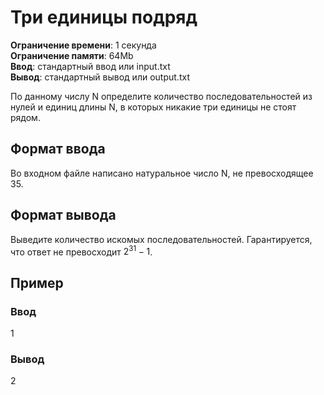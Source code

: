 # Три единицы подряд

**Ограничение времени**: 1 секунда  
**Ограничение памяти**: 64Mb  
**Ввод**: стандартный ввод или input.txt  
**Вывод**: стандартный вывод или output.txt

По данному числу N определите количество последовательностей из нулей и единиц длины N, в которых никакие три единицы не стоят рядом.

## Формат ввода

Во входном файле написано натуральное число N, не превосходящее 35.

## Формат вывода

Выведите количество искомых последовательностей. Гарантируется, что ответ не превосходит $2^31-1$.

## Пример

### Ввод

1

### Вывод

2